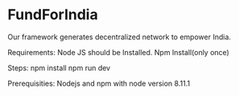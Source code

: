 
# FundForIndia
Our framework generates decentralized network to empower India.

Requirements:
Node JS should be Installed.
Npm Install(only once)

Steps:
npm install
npm run dev

Prerequisities:
Nodejs and npm with node version 8.11.1
